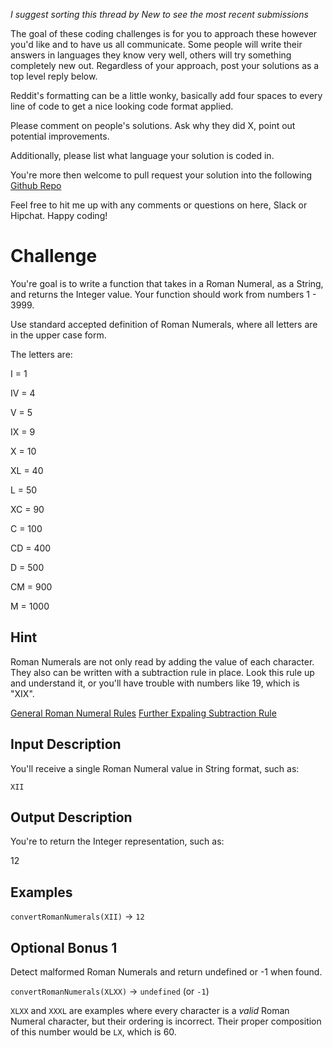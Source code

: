 _I suggest sorting this thread by *New* to see the most recent submissions_

The goal of these coding challenges is for you to approach these however you'd like and to have us all communicate. Some people will write their answers in languages they know very well, others will try something completely new out. Regardless of your approach, post your solutions as a top level reply below.

Reddit's formatting can be a little wonky, basically add four spaces to every line of code to get a nice looking code format applied.

Please comment on people's solutions. Ask why they did X, point out potential improvements.

Additionally, please list what language your solution is coded in.

You're more then welcome to pull request your solution into the following [Github Repo](https://github.com/GregHilston/Code-Foo)

Feel free to hit me up with any comments or questions on here, Slack or Hipchat. Happy coding!

# Challenge

You're goal is to write a function that takes in a Roman Numeral, as a String, and returns the Integer value. Your function should work from numbers 1 - 3999.

Use standard accepted definition of Roman Numerals, where all letters are in the upper case form.

The letters are:

I = 1

IV = 4

V = 5

IX = 9

X = 10

XL = 40

L = 50

XC = 90

C = 100

CD = 400

D = 500

CM = 900

M = 1000

## Hint

Roman Numerals are not only read by adding the value of each character. They also can be written with a subtraction rule in place. Look this rule up and understand it, or you'll have trouble with numbers like 19, which is "XIX".

[General Roman Numeral Rules](https://www.math-only-math.com/rules-for-formation-of-roman-numerals.html)
[Further Expaling Subtraction Rule](https://www.quora.com/Why-do-we-write-49-in-Roman-numerals-as-XLIX-Why-dont-we-write-it-as-IL)

## Input Description

You'll receive a single Roman Numeral value in String format, such as:

`XII`

## Output Description

You're to return the Integer representation, such as:

12

## Examples

`convertRomanNumerals(XII)` -> `12`

## Optional Bonus 1

Detect malformed Roman Numerals and return undefined or -1 when found.

`convertRomanNumerals(XLXX)` -> `undefined` (or `-1`)

`XLXX` and `XXXL` are examples where every character is a _valid_ Roman Numeral character, but their ordering is incorrect. Their proper composition of this number would be `LX`, which is 60.